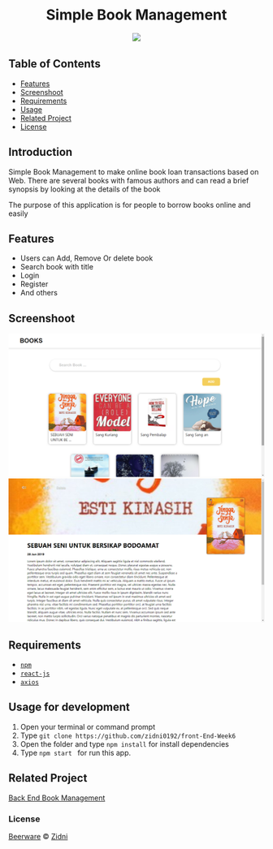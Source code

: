 <h1 align="center">Simple Book Management</h1>
<p align="center">
  <img width="150" src="https://diybookcovers.com/3Dmockups/assets/images/thumbs/groupF.png"/>
</p>


## Table of Contents

- [Features](#features)
- [Screenshoot](#screenshoot)
- [Requirements](#requirements)
- [Usage](#usage-for-development)
- [Related Project](#related-project)
- [License](#license)

## Introduction
Simple Book Management to make online book loan transactions based on Web. There are several books with famous authors and can read a brief synopsis by looking at the details of the book

The purpose of this application is for people to borrow books online and easily

## Features
* Users can Add, Remove Or delete  book
* Search book with title 
* Login
* Register
* And others
## Screenshoot
<div>
    <img src="src/screenshoot/Screenshot.png">
    <img src="src/screenshoot/Screenshot1.png">
</div>

## Requirements
* [`npm`](https://www.npmjs.com/get-npm)
* [`react-js`](https://reactjs.org/docs/getting-started.html)
* [`axios`](https://github.com/axios/axios)

## Usage for development
1. Open your terminal or command prompt
2. Type `git clone https://github.com/zidni0192/front-End-Week6`
3. Open the folder and type `npm install` for install dependencies 
4. Type `npm start ` for run this app.

## Related Project
<a href ='https://github.com/zidni0192/back-End-Week6'>Back End Book Management</a>

### License
[Beerware](https://en.wikipedia.org/wiki/Beerware "Beerware") © [Zidni](https://github.com/zidni0192 "Zidni")